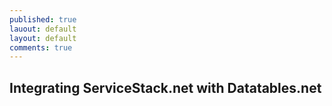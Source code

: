 ```yaml
---
published: true
lauout: default
layout: default
comments: true
---
```





## Integrating ServiceStack.net with Datatables.net
